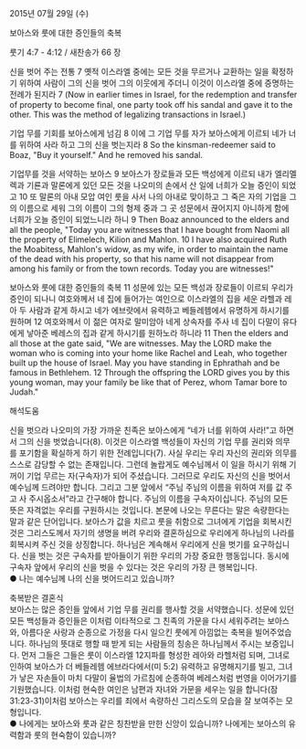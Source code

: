 2015년 07월 29일 (수)

보아스와 룻에 대한 증인들의 축복 



룻기 4:7 - 4:12 / 새찬송가 66 장


신을 벗어 주는 전통
7 옛적 이스라엘 중에는 모든 것을 무르거나 교환하는 일을 확정하기 위하여 사람이 그의 신을 벗어 그의 이웃에게 주더니 이것이 이스라엘 중에 증명하는 전례가 된지라 
7 (Now in earlier times in Israel, for the redemption and transfer of property to become final, one party took off his sandal and gave it to the other. This was the method of legalizing transactions in Israel.) 

기업 무를 기회를 보아스에게 넘김
8 이에 그 기업 무를 자가 보아스에게 이르되 네가 너를 위하여 사라 하고 그의 신을 벗는지라 
8 So the kinsman-redeemer said to Boaz, "Buy it yourself." And he removed his sandal. 

기업무를 것을 서약하는 보아스
9 보아스가 장로들과 모든 백성에게 이르되 내가 엘리멜렉과 기룐과 말론에게 있던 모든 것을 나오미의 손에서 산 일에 너희가 오늘 증인이 되었고 10 또 말론의 아내 모압 여인 룻을 사서 나의 아내로 맞이하고 그 죽은 자의 기업을 그의 이름으로 세워 그의 이름이 그의 형제 중과 그 곳 성문에서 끊어지지 아니하게 함에 너희가 오늘 증인이 되었느니라 하니 
9 Then Boaz announced to the elders and all the people, "Today you are witnesses that I have bought from Naomi all the property of Elimelech, Kilion and Mahlon. 
10 I have also acquired Ruth the Moabitess, Mahlon's widow, as my wife, in order to maintain the name of the dead with his property, so that his name will not disappear from among his family or from the town records. Today you are witnesses!" 

보아스와 룻에 대한 증인들의 축복
11 성문에 있는 모든 백성과 장로들이 이르되 우리가 증인이 되나니 여호와께서 네 집에 들어가는 여인으로 이스라엘의 집을 세운 라헬과 레아 두 사람과 같게 하시고 네가 에브랏에서 유력하고 베들레헴에서 유명하게 하시기를 원하며 12 여호와께서 이 젊은 여자로 말미암아 네게 상속자를 주사 네 집이 다말이 유다에게 낳아준 베레스의 집과 같게 하시기를 원하노라 하니라 
11 Then the elders and all those at the gate said, "We are witnesses. May the LORD make the woman who is coming into your home like Rachel and Leah, who together built up the house of Israel. May you have standing in Ephrathah and be famous in Bethlehem. 12 Through the offspring the LORD gives you by this young woman, may your family be like that of Perez, whom Tamar bore to Judah."

해석도움





신을 벗으라
나오미의 가장 가까운 친족은 보아스에게 “네가 너를 위하여 사라!”고 하면서 그의 신을 벗었습니다(8). 
이것은 이스라엘 백성들이 자신의 기업 무를 권리와 의무를 포기함을 확실하게 하기 위한 전례입니다(7). 
사실 우리는 우리 자신의 권리와 의무를 스스로 감당할 수 없는 존재입니다. 그런데 놀랍게도 예수님께서 이 일을 하시기 위해 기꺼이 기업 무르는 자(구속자)가 되어 주셨습니다. 
그러므로 우리도 자신의 신을 벗어서 예수님께 드려야만 합니다. 그리고 그분 앞에서 “주님 주님의 이름을 위하여 저를 값 주고 사 주시옵소서”라고 간구해야 합니다. 주님의 이름을 구속자이십니다. 주님의 모든 뜻은 자격없는 우리를 구원하시는 것입니다. 
본문에 나오는 무른다는 말은 속량한다는 말과 같은 단어입니다. 보아스가 값을 치르고 룻을 취함으로 그녀에게 기업을 회복시킨 것은 그리스도께서 자기의 생명을 버려 우리와 결혼하심으로 우리에게 하나님의 나라를 회복시켜 주신 것을 상징합니다. 
하나님은 계속해서 우리에게 신을 벗기를 요구하십니다. 
신을 벗는 것은 구속자를 받아들이기 위한 우리의 가장 중요한 행동입니다. 
동시에 구속자 앞에서 우리의 신을 벗을 수 있다는 것은 우리의 가장 큰 행복입니다.   
● 나는 예수님께 나의 신을 벗어드리고 있습니까? 

축복받은 결혼식  
보아스는 많은 증인들 앞에서 기업 무를 권리를 행사할 것을 서약했습니다. 성문에 있던 모든 백성들과 증인들은 이처럼 이타적으로 그 친족의 가문을 다시 세워주려는 보아스와,  아름다운 사랑과 순종으로 가정을 다시 일으킨 룻에게 아낌없는 축복을 빌어주었습니다. 하나님의 뜻대로 행할 때 받게 되는 사람들의 칭송은 하나님께서 주시는 보증입니다. 먼저 그들은 그들은 룻이 이스라엘 12지파를 형성한 레아와 라헬처럼 되며, 그녀로 인하여 보아스가 더 베들레헴 에브라다에서(미 5:2) 유력하고 유명해지기를 빌고, 그녀가 낳은 자손들이 마치 다말이 율법의 가르침에 순종하여 베레스처럼 번영을 이어가기를 기원했습니다. 이처럼 현숙한 여인은 남편과 자녀와 가문을 세우는 일을 합니다(잠 31:23-31)이처럼 보아스는 우리를 죄에서 속량하신 그리스도의 모습을 잘 보여주는 모형입니다.  
● 나에게는 보아스와 룻과 같은 칭찬받을 만한 신앙이 있습니까? 나에게는 보아스의 유력함과 룻의 현숙함이 있습니까?